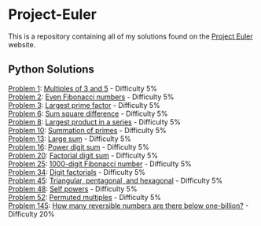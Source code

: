 # Project-Euler
This is a repository containing all of my solutions found on the [Project Euler](https://projecteuler.net/archives) website.

## Python Solutions
[Problem 1](https://projecteuler.net/problem=1): [Multiples of 3 and 5](https://github.com/sushimon/Project-Euler/blob/main/Python%20Solutions/Multiples%20of%203%20and%205.py) - Difficulty 5%<br />
[Problem 2](https://projecteuler.net/problem=2): [Even Fibonacci numbers](https://github.com/sushimon/Project-Euler/blob/main/Python%20Solutions/Even%20Fibonacci%20Numbers.py) - Difficulty 5%<br />
[Problem 3](https://projecteuler.net/problem=3): [Largest prime factor](https://github.com/sushimon/Project-Euler/blob/main/Python%20Solutions/Largest%20Prime%20Factor.py) - Difficulty 5%<br />
[Problem 6](https://projecteuler.net/problem=6): [Sum square difference](https://github.com/sushimon/Project-Euler/blob/main/Python%20Solutions/Sum%20square%20difference.py) - Difficulty 5%<br />
[Problem 8](https://projecteuler.net/problem=8): [Largest product in a series](https://github.com/sushimon/Project-Euler/blob/main/Python%20Solutions/Largest%20product%20in%20series.py) - Difficulty 5%<br />
[Problem 10](https://projecteuler.net/problem=10): [Summation of primes](https://github.com/sushimon/Project-Euler/blob/main/Python%20Solutions/Summation%20of%20primes.py) - Difficulty 5%<br />
[Problem 13](https://projecteuler.net/problem=13): [Large sum](https://github.com/sushimon/Project-Euler/blob/main/Python%20Solutions/Large%20sum/Large%20sum.py) - Difficulty 5%<br />
[Problem 16](https://projecteuler.net/problem=16): [Power digit sum](https://github.com/sushimon/Project-Euler/blob/main/Python%20Solutions/Power%20digit%20sum.py) - Difficulty 5%<br />
[Problem 20](https://projecteuler.net/problem=20): [Factorial digit sum](https://github.com/sushimon/Project-Euler/blob/main/Python%20Solutions/Factorial%20digit%20sum.py) - Difficulty 5%<br />
[Problem 25](https://projecteuler.net/problem=25): [1000-digit Fibonacci number](https://github.com/sushimon/Project-Euler/blob/main/Python%20Solutions/1000%20digit%20Fibonacci%20number.py) - Difficulty 5%<br />
[Problem 34](https://projecteuler.net/problem=34): [Digit factorials](https://github.com/sushimon/Project-Euler/blob/main/Python%20Solutions/Digit%20factorial.py) - Difficulty 5%<br />
[Problem 45](https://projecteuler.net/problem=45): [Triangular, pentagonal, and hexagonal](https://github.com/sushimon/Project-Euler/blob/main/Python%20Solutions/Triangular%2C%20pentagonal%2C%20and%20hexagonal.py) - Difficulty 5%<br />
[Problem 48](https://projecteuler.net/problem=48): [Self powers](https://github.com/sushimon/Project-Euler/blob/main/Python%20Solutions/Self%20powers.py) - Difficulty 5%<br />
[Problem 52](https://projecteuler.net/problem=52): [Permuted multiples](https://github.com/sushimon/Project-Euler/blob/main/Python%20Solutions/Permuted%20multiples.py) - Difficulty 5%<br />
[Problem 145](https://projecteuler.net/problem=145): [How many reversible numbers are there below one-billion?](https://github.com/sushimon/Project-Euler/blob/main/Python%20Solutions/Reversible%20numbers.py) - Difficulty 20%<br />
